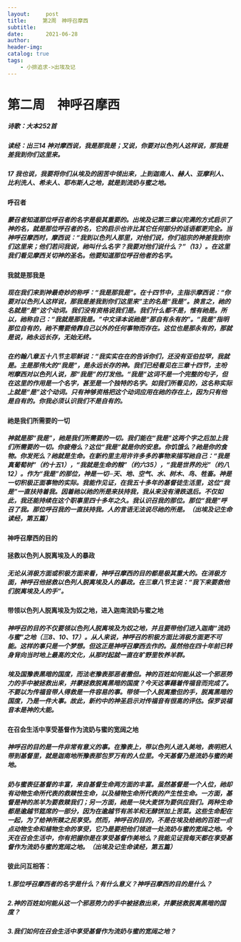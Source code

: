 ```yaml
---
layout:     post
title:     第2周　神呼召摩西
subtitle:   
date:       2021-06-28
author:     
header-img: 
catalog: true
tags:
    - 小排追求->出埃及记
---
```


# 第二周　神呼召摩西

##### 诗歌：大本252首

##### 读经：出三14  神对摩西说，我是那我是；又说，你要对以色列人这样说，那我是差我到你们这里来。

##### 17  我也说，我要将你们从埃及的困苦中领出来，上到迦南人、赫人、亚摩利人、比利洗人、希未人、耶布斯人之地，就是到流奶与蜜之地。

#### **呼召者**

##### 蒙召者知道那位呼召者的名字是极其重要的。出埃及记第三章以完满的方式启示了神的名，就是那位呼召者的名，它的启示也许比其它任何部分的话语都更完全。当神呼召摩西时，摩西说：“我到以色列人那里，对他们说，你们祖宗的神差我到你们这里来；他们若问我说，祂叫什么名字？我要对他们说什么？”（13）。在这里我们看见摩西关切神的圣名。他要知道那位呼召他者的名字。

#### **我就是那我是**

##### 现在我们来到神最奇妙的称呼：“我是那我是”。在十四节中，主指示摩西说：“你要对以色列人这样说，那我是差我到你们这里来”主的名是“我是”。换言之，祂的名就是“是”这个动词。我们没有资格说我们是。我们什么都不是，惟有祂是。所以，祂称自己：“我就是那我是。”中文译本说祂是“那自有永有的”。“我是”指明那位自有的，祂不需要倚靠自己以外的任何事物而存在。这位也是那永有的，那就是说，祂永远长存，无始无终。

##### 在约翰八章五十八节主耶稣说：“我实实在在的告诉你们，还没有亚伯拉罕，我就是。主是那伟大的“我是”，是永远长存的神。我们已经看见在三章十四节，主吩咐摩西对以色列人说，那“我是”的打发他。“我是”这词不是一个完整的句子，但在这里的作用是一个名字，甚至是一个独特的名字。如我们所看见的，这名称实际上就是“是”这个动词。只有神够资格把这个动词应用在祂的存在上，因为只有他是自有的。你我必须认识我们不是自有的。

#### **祂是我们所需要的一切**

##### 神就是那“我是”，祂是我们所需要的一切。我们能在“我是”这两个字之后加上我们所需要的一切。你疲倦么？这位“我是”就是你的安息。你饥饿么？祂是你的食物。你发死么？祂就是生命。在新约里主用许许多多的事物来描写祂自己：“我是真葡萄树”（约十五1），“我就是生命的粮”（约六35），“我是世界的光”（约八12）。作为“我是”的那位，神是一切─天、地、空气、水、树木、鸟、牲畜。神是一切积极正面事物的实际。我能作见证，在我五十多年的基督徒生活里，这位“我是”一直扶持着我。因着祂以祂的所是来扶持我，我从来没有滑跌退后。不仅如此，我还能持续在这个职事里四十多年之久。我认识召我的那位。那位“我是”呼召了我。那位呼召我的一直扶持我。人的言语无法说尽祂的所是。（*出埃及记生命读经*，第五篇）

#### **神呼召摩西的目的**

#### **拯救以色列人脱离埃及人的暴政**

##### 无论从消极方面或积极方面来看，神呼召摩西的目的都是极其重大的。在消极方面，神呼召他拯救以色列人脱离埃及人的暴政。在三章八节主说：“我下来要救他们脱离埃及人的手”。

#### **带领以色列人脱离埃及为奴之地，进入迦南流奶与蜜之地**

##### 神呼召的目的不仅要领以色列人脱离埃及为奴之地，并且要带他们进入迦南“流奶与蜜”之地（三8、10、17）。从人来说，神呼召的积极方面比消极方面更不可能。这样的事只是一个梦想。但这正是神呼召摩西去作的。虽然他在四十年前已转身背向当时地上最高的文化，从那时起就一直在旷野里牧养羊群。

##### 埃及国豫表黑暗的国度，而法老豫表那恶者撒但。神的百姓如何能从这一个邪恶势力的手中被拯救出来，并蒙拯救脱离黑暗的国度？今天这事藉着传福音而完成了。不要以为传福音带人得救是一件容易的事。带领一个人脱离撒但的手，脱离黑暗的国度，乃是一件大事。故此，新约中的神圣启示对传福音有很高的评估。保罗说福音本是神的大能。

#### **在召会生活中享受基督作为流奶与蜜的宽阔之地**

##### 神呼召的目的是一件非常有意义的事。在豫表上，带以色列人进入美地，表明把人带到基督里，就是迦南地所豫表那包罗万有的人位里。今天基督乃是流奶与蜜的美地。

##### 奶与蜜表征基督的丰富，来自基督生命两方面的丰富。虽然基督是一个人位，祂却有动物生命所代表的救赎性生命，以及植物生命所代表的产生性生命。一方面，基督是神的羔羊为要救赎我们；另一方面，祂是一块大麦饼为要供应我们。两种生命都是逾越节筵席的一部分，因为在逾越节有羔羊和无酵饼加上苦菜。这些生命配在一起，为了给神所赎之民享受。然而，神呼召的目的，不是在埃及给祂的百姓一点点动物生命和植物生命的享受，它乃是要把他们领进一处流奶与蜜的宽阔之地。今天在召会生活中，你有把握你是在享受基督作美地么？我能见证我每天都在享受基督作为流奶与蜜的宽阔之地。（*出埃及记生命读经*，第五篇）

 

#### **彼此问互相答：**

##### 1.那位呼召摩西者的名字是什么？有什么意义？神呼召摩西的目的是什么？

##### 2.神的百姓如何能从这一个邪恶势力的手中被拯救出来，并蒙拯救脱离黑暗的国度？

##### 3.我们如何在召会生活中享受基督作为流奶与蜜的宽阔之地？